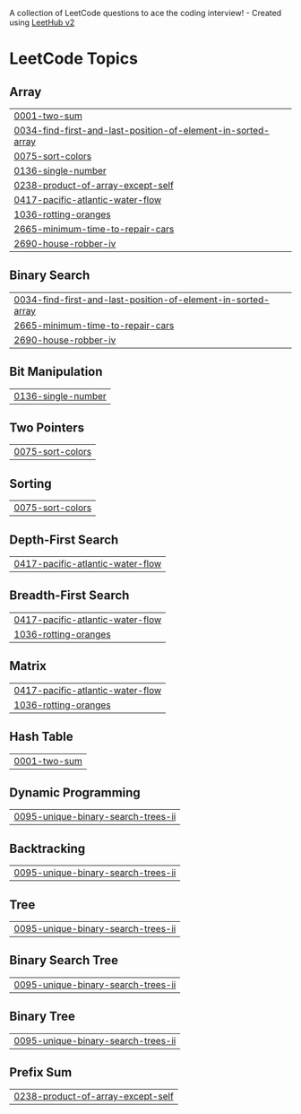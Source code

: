 A collection of LeetCode questions to ace the coding interview! - Created using [LeetHub v2](https://github.com/arunbhardwaj/LeetHub-2.0)
<!---LeetCode Topics Start-->
# LeetCode Topics
## Array
|  |
| ------- |
| [0001-two-sum](https://github.com/adityakumartiwary/leetcode/tree/master/0001-two-sum) |
| [0034-find-first-and-last-position-of-element-in-sorted-array](https://github.com/adityakumartiwary/leetcode/tree/master/0034-find-first-and-last-position-of-element-in-sorted-array) |
| [0075-sort-colors](https://github.com/adityakumartiwary/leetcode/tree/master/0075-sort-colors) |
| [0136-single-number](https://github.com/adityakumartiwary/leetcode/tree/master/0136-single-number) |
| [0238-product-of-array-except-self](https://github.com/adityakumartiwary/leetcode/tree/master/0238-product-of-array-except-self) |
| [0417-pacific-atlantic-water-flow](https://github.com/adityakumartiwary/leetcode/tree/master/0417-pacific-atlantic-water-flow) |
| [1036-rotting-oranges](https://github.com/adityakumartiwary/leetcode/tree/master/1036-rotting-oranges) |
| [2665-minimum-time-to-repair-cars](https://github.com/adityakumartiwary/leetcode/tree/master/2665-minimum-time-to-repair-cars) |
| [2690-house-robber-iv](https://github.com/adityakumartiwary/leetcode/tree/master/2690-house-robber-iv) |
## Binary Search
|  |
| ------- |
| [0034-find-first-and-last-position-of-element-in-sorted-array](https://github.com/adityakumartiwary/leetcode/tree/master/0034-find-first-and-last-position-of-element-in-sorted-array) |
| [2665-minimum-time-to-repair-cars](https://github.com/adityakumartiwary/leetcode/tree/master/2665-minimum-time-to-repair-cars) |
| [2690-house-robber-iv](https://github.com/adityakumartiwary/leetcode/tree/master/2690-house-robber-iv) |
## Bit Manipulation
|  |
| ------- |
| [0136-single-number](https://github.com/adityakumartiwary/leetcode/tree/master/0136-single-number) |
## Two Pointers
|  |
| ------- |
| [0075-sort-colors](https://github.com/adityakumartiwary/leetcode/tree/master/0075-sort-colors) |
## Sorting
|  |
| ------- |
| [0075-sort-colors](https://github.com/adityakumartiwary/leetcode/tree/master/0075-sort-colors) |
## Depth-First Search
|  |
| ------- |
| [0417-pacific-atlantic-water-flow](https://github.com/adityakumartiwary/leetcode/tree/master/0417-pacific-atlantic-water-flow) |
## Breadth-First Search
|  |
| ------- |
| [0417-pacific-atlantic-water-flow](https://github.com/adityakumartiwary/leetcode/tree/master/0417-pacific-atlantic-water-flow) |
| [1036-rotting-oranges](https://github.com/adityakumartiwary/leetcode/tree/master/1036-rotting-oranges) |
## Matrix
|  |
| ------- |
| [0417-pacific-atlantic-water-flow](https://github.com/adityakumartiwary/leetcode/tree/master/0417-pacific-atlantic-water-flow) |
| [1036-rotting-oranges](https://github.com/adityakumartiwary/leetcode/tree/master/1036-rotting-oranges) |
## Hash Table
|  |
| ------- |
| [0001-two-sum](https://github.com/adityakumartiwary/leetcode/tree/master/0001-two-sum) |
## Dynamic Programming
|  |
| ------- |
| [0095-unique-binary-search-trees-ii](https://github.com/adityakumartiwary/leetcode/tree/master/0095-unique-binary-search-trees-ii) |
## Backtracking
|  |
| ------- |
| [0095-unique-binary-search-trees-ii](https://github.com/adityakumartiwary/leetcode/tree/master/0095-unique-binary-search-trees-ii) |
## Tree
|  |
| ------- |
| [0095-unique-binary-search-trees-ii](https://github.com/adityakumartiwary/leetcode/tree/master/0095-unique-binary-search-trees-ii) |
## Binary Search Tree
|  |
| ------- |
| [0095-unique-binary-search-trees-ii](https://github.com/adityakumartiwary/leetcode/tree/master/0095-unique-binary-search-trees-ii) |
## Binary Tree
|  |
| ------- |
| [0095-unique-binary-search-trees-ii](https://github.com/adityakumartiwary/leetcode/tree/master/0095-unique-binary-search-trees-ii) |
## Prefix Sum
|  |
| ------- |
| [0238-product-of-array-except-self](https://github.com/adityakumartiwary/leetcode/tree/master/0238-product-of-array-except-self) |
<!---LeetCode Topics End-->